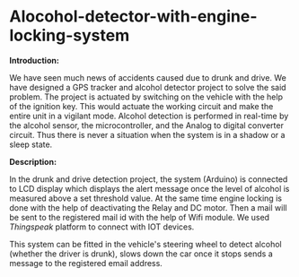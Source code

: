 # Alocohol-detector-with-engine-locking-system

**Introduction:**

We have seen much news of accidents caused due to drunk and drive. We have designed a GPS tracker and alcohol detector project to solve the said problem. The project is actuated by switching on the vehicle with the help of the ignition key. This would actuate the working circuit and make the entire unit in a vigilant mode. Alcohol detection is performed in real-time by the alcohol sensor, the microcontroller, and the Analog to digital converter circuit. Thus there is never a situation when the system is in a shadow or a sleep state.

**Description:**

In the drunk and drive detection project, the system (Arduino) is connected to LCD display which displays the alert message once the level of alcohol is measured above a set threshold value. At the same time engine locking is done with the help of deactivating the Relay and DC motor. Then a mail will be sent to the registered mail id with the help of Wifi module. We used _Thingspeak_ platform to connect with IOT devices. 

This system can be fitted in the vehicle's steering wheel to detect alcohol (whether the driver is drunk), slows down the car once it stops sends a message to the registered email address.
